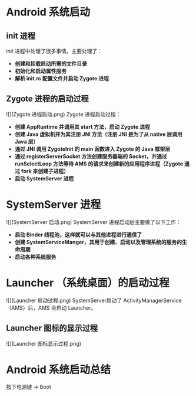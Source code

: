 # **Android 系统启动**
##  init 进程
init 进程中处理了很多事情，主要处理了：
* **创建和挂载启动所需的文件目录**
* **初始化和启动属性服务**
* **解析 init.rc 配置文件并启动 Zygote 进程**
## Zygote 进程的启动过程
![](Zygote 进程启动.png)
Zygote 进程启动过程：
* **创建 AppRuntime 并调用其 start 方法，启动 Zygote 进程**
* **创建 Java 虚拟机并为其注册 JNI 方法（注册 JNI 是为了从 native 层调用 Java 层）**
* **通过 JNI 调用 ZygoteInit 的 main 函数进入 Zygote 的 Java 框架层**
* **通过 registerServerSocket 方法创建服务器端的 Socket，并通过 runSelectLoop 方法等待 AMS 的请求来创建新的应用程序进程（Zygote 通过 fork 来创建子进程）**
* **启动 SystemServer 进程**
# SystemServer 进程
![](SystemServer 启动.png)
SystemServer 进程启动后主要做了以下工作：
* **启动 Binder 线程池，这样就可以与其他进程进行通信了**
* **创建 SystemServiceManger，其用于创建、启动以及管理系统的服务的生命周期**
* **启动各种系统服务**
# Launcher （系统桌面）的启动过程
![](Launcher 启动过程.png)
SystemServer启动了 ActivityManagerService（AMS）后，AMS 会启动 Launcher。
## Launcher 图标的显示过程
![](Launcher 图标显示过程.png)
# Android 系统启动总结
按下电源键 -> Boot

